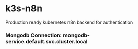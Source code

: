 # k3s-n8n
Production ready kubernetes n8n backend for authentication 

### Mongodb Connection: mongodb-service.default.svc.cluster.local
